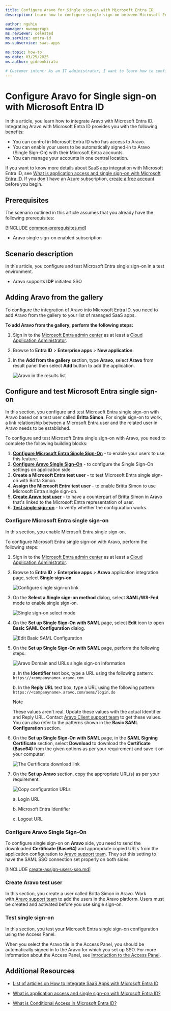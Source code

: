 ```yaml
---
title: Configure Aravo for Single sign-on with Microsoft Entra ID
description: Learn how to configure single sign-on between Microsoft Entra ID and Aravo.

author: nguhiu
manager: mwongerapk
ms.reviewer: celested
ms.service: entra-id
ms.subservice: saas-apps

ms.topic: how-to
ms.date: 03/25/2025
ms.author: gideonkiratu

# Customer intent: As an IT administrator, I want to learn how to configure single sign-on between Microsoft Entra ID and Aravo so that I can control who has access to Aravo, enable automatic sign-in with Microsoft Entra accounts, and manage my accounts in one central location.
---
```

# Configure Aravo for Single sign-on with Microsoft Entra ID

In this article,  you learn how to integrate Aravo with Microsoft Entra ID.
Integrating Aravo with Microsoft Entra ID provides you with the following benefits:

* You can control in Microsoft Entra ID who has access to Aravo.
* You can enable your users to be automatically signed-in to Aravo (Single Sign-On) with their Microsoft Entra accounts.
* You can manage your accounts in one central location.

If you want to know more details about SaaS app integration with Microsoft Entra ID, see [What is application access and single sign-on with Microsoft Entra ID](~/identity/enterprise-apps/what-is-single-sign-on.md).
If you don't have an Azure subscription, [create a free account](https://azure.microsoft.com/pricing/purchase-options/azure-account?cid=msft_learn) before you begin.

## Prerequisites

The scenario outlined in this article assumes that you already have the following prerequisites:

[!INCLUDE [common-prerequisites.md](~/identity/saas-apps/includes/common-prerequisites.md)]
* Aravo single sign-on enabled subscription

## Scenario description

In this article,  you configure and test Microsoft Entra single sign-on in a test environment.

* Aravo supports **IDP** initiated SSO

## Adding Aravo from the gallery

To configure the integration of Aravo into Microsoft Entra ID, you need to add Aravo from the gallery to your list of managed SaaS apps.

**To add Aravo from the gallery, perform the following steps:**

1. Sign in to the [Microsoft Entra admin center](https://entra.microsoft.com) as at least a [Cloud Application Administrator](~/identity/role-based-access-control/permissions-reference.md#cloud-application-administrator).
1. Browse to **Entra ID** > **Enterprise apps** > **New application**.
1. In the **Add from the gallery** section, type **Aravo**, select **Aravo** from result panel then select **Add** button to add the application.

    ![Aravo in the results list](common/search-new-app.png)

<a name='configure-and-test-azure-ad-single-sign-on'></a>

## Configure and test Microsoft Entra single sign-on

In this section, you configure and test Microsoft Entra single sign-on with Aravo based on a test user called **Britta Simon**.
For single sign-on to work, a link relationship between a Microsoft Entra user and the related user in Aravo needs to be established.

To configure and test Microsoft Entra single sign-on with Aravo, you need to complete the following building blocks:

1. **[Configure Microsoft Entra Single Sign-On](#configure-azure-ad-single-sign-on)** - to enable your users to use this feature.
2. **[Configure Aravo Single Sign-On](#configure-aravo-single-sign-on)** - to configure the Single Sign-On settings on application side.
3. **Create a Microsoft Entra test user** - to test Microsoft Entra single sign-on with Britta Simon.
4. **Assign the Microsoft Entra test user** - to enable Britta Simon to use Microsoft Entra single sign-on.
5. **[Create Aravo test user](#create-aravo-test-user)** - to have a counterpart of Britta Simon in Aravo that's linked to the Microsoft Entra representation of user.
6. **[Test single sign-on](#test-single-sign-on)** - to verify whether the configuration works.

<a name='configure-azure-ad-single-sign-on'></a>

### Configure Microsoft Entra single sign-on

In this section, you enable Microsoft Entra single sign-on.

To configure Microsoft Entra single sign-on with Aravo, perform the following steps:

1. Sign in to the [Microsoft Entra admin center](https://entra.microsoft.com) as at least a [Cloud Application Administrator](~/identity/role-based-access-control/permissions-reference.md#cloud-application-administrator).
1. Browse to **Entra ID** > **Enterprise apps** > **Aravo** application integration page, select **Single sign-on**.

    ![Configure single sign-on link](common/select-sso.png)

1. On the **Select a Single sign-on method** dialog, select **SAML/WS-Fed** mode to enable single sign-on.

    ![Single sign-on select mode](common/select-saml-option.png)

1. On the **Set up Single Sign-On with SAML** page, select **Edit** icon to open **Basic SAML Configuration** dialog.

    ![Edit Basic SAML Configuration](common/edit-urls.png)

1. On the **Set up Single Sign-On with SAML** page, perform the following steps:

    ![Aravo Domain and URLs single sign-on information](common/idp-intiated.png)

    a. In the **Identifier** text box, type a URL using the following pattern:
    `https://<companyname>.aravo.com`

    b. In the **Reply URL** text box, type a URL using the following pattern:
    `https://<companyname>.aravo.com/aems/login.do`

    > [!NOTE]
    > These values aren't real. Update these values with the actual Identifier and Reply URL. Contact [Aravo Client support team](https://www.aravo.com/about-us/contact/) to get these values. You can also refer to the patterns shown in the **Basic SAML Configuration** section.

1. On the **Set up Single Sign-On with SAML** page, in the **SAML Signing Certificate** section, select **Download** to download the **Certificate (Base64)** from the given options as per your requirement and save it on your computer.

    ![The Certificate download link](common/certificatebase64.png)

1. On the **Set up Aravo** section, copy the appropriate URL(s) as per your requirement.

    ![Copy configuration URLs](common/copy-configuration-urls.png)

    a. Login URL

    b. Microsoft Entra Identifier

    c. Logout URL

### Configure Aravo Single Sign-On

To configure single sign-on on **Aravo** side, you need to send the downloaded **Certificate (Base64)** and appropriate copied URLs from the application configuration to [Aravo support team](https://www.aravo.com/about-us/contact/). They set this setting to have the SAML SSO connection set properly on both sides.

<a name='create-an-azure-ad-test-user'></a>

[!INCLUDE [create-assign-users-sso.md](~/identity/saas-apps/includes/create-assign-users-sso.md)]

### Create Aravo test user

In this section, you create a user called Britta Simon in Aravo. Work with [Aravo support team](https://www.aravo.com/about-us/contact/) to add the users in the Aravo platform. Users must be created and activated before you use single sign-on.

### Test single sign-on

In this section, you test your Microsoft Entra single sign-on configuration using the Access Panel.

When you select the Aravo tile in the Access Panel, you should be automatically signed in to the Aravo for which you set up SSO. For more information about the Access Panel, see [Introduction to the Access Panel](https://support.microsoft.com/account-billing/sign-in-and-start-apps-from-the-my-apps-portal-2f3b1bae-0e5a-4a86-a33e-876fbd2a4510).

## Additional Resources

- [List of articles on How to Integrate SaaS Apps with Microsoft Entra ID](./tutorial-list.md)

- [What is application access and single sign-on with Microsoft Entra ID?](~/identity/enterprise-apps/what-is-single-sign-on.md)

- [What is Conditional Access in Microsoft Entra ID?](~/identity/conditional-access/overview.md)
